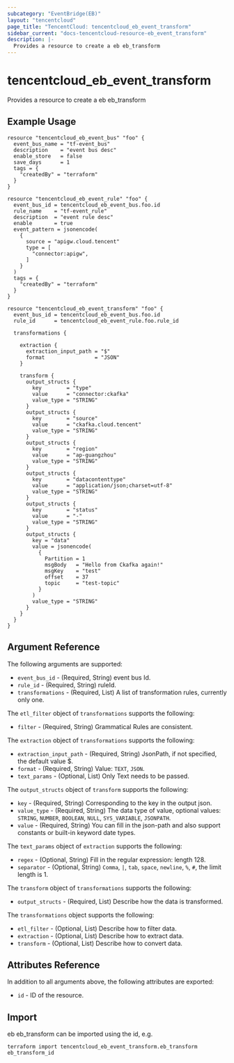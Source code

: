 ```yaml
---
subcategory: "EventBridge(EB)"
layout: "tencentcloud"
page_title: "TencentCloud: tencentcloud_eb_event_transform"
sidebar_current: "docs-tencentcloud-resource-eb_event_transform"
description: |-
  Provides a resource to create a eb eb_transform
---
```


# tencentcloud_eb_event_transform

Provides a resource to create a eb eb_transform

## Example Usage

```hcl
resource "tencentcloud_eb_event_bus" "foo" {
  event_bus_name = "tf-event_bus"
  description    = "event bus desc"
  enable_store   = false
  save_days      = 1
  tags = {
    "createdBy" = "terraform"
  }
}

resource "tencentcloud_eb_event_rule" "foo" {
  event_bus_id = tencentcloud_eb_event_bus.foo.id
  rule_name    = "tf-event_rule"
  description  = "event rule desc"
  enable       = true
  event_pattern = jsonencode(
    {
      source = "apigw.cloud.tencent"
      type = [
        "connector:apigw",
      ]
    }
  )
  tags = {
    "createdBy" = "terraform"
  }
}

resource "tencentcloud_eb_event_transform" "foo" {
  event_bus_id = tencentcloud_eb_event_bus.foo.id
  rule_id      = tencentcloud_eb_event_rule.foo.rule_id

  transformations {

    extraction {
      extraction_input_path = "$"
      format                = "JSON"
    }

    transform {
      output_structs {
        key        = "type"
        value      = "connector:ckafka"
        value_type = "STRING"
      }
      output_structs {
        key        = "source"
        value      = "ckafka.cloud.tencent"
        value_type = "STRING"
      }
      output_structs {
        key        = "region"
        value      = "ap-guangzhou"
        value_type = "STRING"
      }
      output_structs {
        key        = "datacontenttype"
        value      = "application/json;charset=utf-8"
        value_type = "STRING"
      }
      output_structs {
        key        = "status"
        value      = "-"
        value_type = "STRING"
      }
      output_structs {
        key = "data"
        value = jsonencode(
          {
            Partition = 1
            msgBody   = "Hello from Ckafka again!"
            msgKey    = "test"
            offset    = 37
            topic     = "test-topic"
          }
        )
        value_type = "STRING"
      }
    }
  }
}
```

## Argument Reference

The following arguments are supported:

* `event_bus_id` - (Required, String) event bus Id.
* `rule_id` - (Required, String) ruleId.
* `transformations` - (Required, List) A list of transformation rules, currently only one.

The `etl_filter` object of `transformations` supports the following:

* `filter` - (Required, String) Grammatical Rules are consistent.

The `extraction` object of `transformations` supports the following:

* `extraction_input_path` - (Required, String) JsonPath, if not specified, the default value $.
* `format` - (Required, String) Value: `TEXT`, `JSON`.
* `text_params` - (Optional, List) Only Text needs to be passed.

The `output_structs` object of `transform` supports the following:

* `key` - (Required, String) Corresponding to the key in the output json.
* `value_type` - (Required, String) The data type of value, optional values: `STRING`, `NUMBER`, `BOOLEAN`, `NULL`, `SYS_VARIABLE`, `JSONPATH`.
* `value` - (Required, String) You can fill in the json-path and also support constants or built-in keyword date types.

The `text_params` object of `extraction` supports the following:

* `regex` - (Optional, String) Fill in the regular expression: length 128.
* `separator` - (Optional, String) `Comma`, `|`, `tab`, `space`, `newline`, `%`, `#`, the limit length is 1.

The `transform` object of `transformations` supports the following:

* `output_structs` - (Required, List) Describe how the data is transformed.

The `transformations` object supports the following:

* `etl_filter` - (Optional, List) Describe how to filter data.
* `extraction` - (Optional, List) Describe how to extract data.
* `transform` - (Optional, List) Describe how to convert data.

## Attributes Reference

In addition to all arguments above, the following attributes are exported:

* `id` - ID of the resource.



## Import

eb eb_transform can be imported using the id, e.g.

```
terraform import tencentcloud_eb_event_transform.eb_transform eb_transform_id
```


